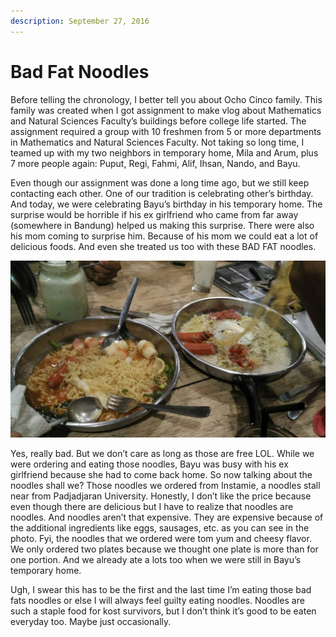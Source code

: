 ```yaml
---
description: September 27, 2016
---
```


# Bad Fat Noodles

Before telling the chronology, I better tell you about Ocho Cinco family. This family was created when I got assignment to make vlog about Mathematics and Natural Sciences Faculty’s buildings before college life started. The assignment required a group with 10 freshmen from 5 or more departments in Mathematics and Natural Sciences Faculty. Not taking so long time, I teamed up with my two neighbors in temporary home, Mila and Arum, plus 7 more people again: Puput, Regi, Fahmi, Alif, Ihsan, Nando, and Bayu.

Even though our assignment was done a long time ago, but we still keep contacting each other. One of our tradition is celebrating other’s birthday. And today, we were celebrating Bayu’s birthday in his temporary home. The surprise would be horrible if his ex girlfriend who came from far away (somewhere in Bandung) helped us making this surprise. There were also his mom coming to surprise him. Because of his mom we could eat a lot of delicious foods. And even she treated us too with these BAD FAT noodles.

![](<../../.gitbook/assets/image (10).png>)

Yes, really bad. But we don’t care as long as those are free LOL. While we were ordering and eating those noodles, Bayu was busy with his ex girlfriend because she had to come back home. So now talking about the noodles shall we? Those noodles we ordered from Instamie, a noodles stall near from Padjadjaran University. Honestly, I don’t like the price because even though there are delicious but I have to realize that noodles are noodles. And noodles aren’t that expensive. They are expensive because of the additional ingredients like eggs, sausages, etc. as you can see in the photo. Fyi, the noodles that we ordered were tom yum and cheesy flavor. We only ordered two plates because we thought one plate is more than for one portion. And we already ate a lots too when we were still in Bayu’s temporary home.

Ugh, I swear this has to be the first and the last time I’m eating those bad fats noodles or else I will always feel guilty eating noodles. Noodles are such a staple food for kost survivors, but I don’t think it’s good to be eaten everyday too. Maybe just occasionally.
